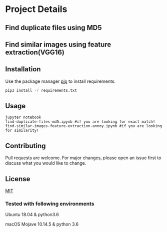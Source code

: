 # Project Details

## Find duplicate files using MD5

## Find similar images using feature extraction(VGG16)

## Installation

Use the package manager [pip](https://pip.pypa.io/en/stable/) to install requirements.

```bash
pip3 install -r requirements.txt
```

## Usage

```
jupyter notebook
find-duplicate-files-md5.ipynb #if you are looking for exact match!
find-similar-images-feature-extraction-annoy.ipynb #if you are looking for similarity!
```

## Contributing
Pull requests are welcome. For major changes, please open an issue first to discuss what you would like to change.

## License
[MIT](https://choosealicense.com/licenses/mit/)


### Tested with following environments

Ubuntu 18.04 & python3.6

macOS Mojave 10.14.5 & python 3.6
